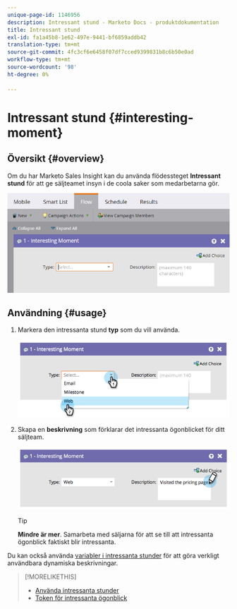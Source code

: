 ```yaml
---
unique-page-id: 1146956
description: Intressant stund - Marketo Docs - produktdokumentation
title: Intressant stund
exl-id: fa1a45b8-1e62-497e-9441-bf6859addb42
translation-type: tm+mt
source-git-commit: 4fc3cf6e6458f07df7cced9399831b8c6b50e0ad
workflow-type: tm+mt
source-wordcount: '98'
ht-degree: 0%

---
```


# Intressant stund {#interesting-moment}

## Översikt {#overview}

Om du har Marketo Sales Insight kan du använda flödessteget **Intressant stund** för att ge säljteamet insyn i de coola saker som medarbetarna gör.

![](assets/image2016-1-27-11-3a0-3a21.png)

## Användning {#usage}

1. Markera den intressanta stund **typ** som du vill använda.

   ![](assets/image2014-9-22-10-3a49-3a51.png)

1. Skapa en **beskrivning** som förklarar det intressanta ögonblicket för ditt säljteam.

   ![](assets/image2014-9-22-10-3a49-3a55.png)

   >[!TIP]
   >
   >**Mindre är mer**. Samarbeta med säljarna för att se till att intressanta ögonblick faktiskt blir intressanta.

Du kan också använda [variabler i intressanta stunder](/help/marketo/product-docs/marketo-sales-insight/msi-for-salesforce/features/tabs-in-the-msi-panel/interesting-moments/trigger-tokens-for-interesting-moments.md) för att göra verkligt användbara dynamiska beskrivningar.

>[!MORELIKETHIS]
>
>* [Använda intressanta stunder](/help/marketo/product-docs/marketo-sales-insight/msi-for-salesforce/features/tabs-in-the-msi-panel/interesting-moments/using-interesting-moments.md)
>* [Token för intressanta ögonblick](/help/marketo/product-docs/marketo-sales-insight/msi-for-salesforce/features/tabs-in-the-msi-panel/interesting-moments/trigger-tokens-for-interesting-moments.md)

